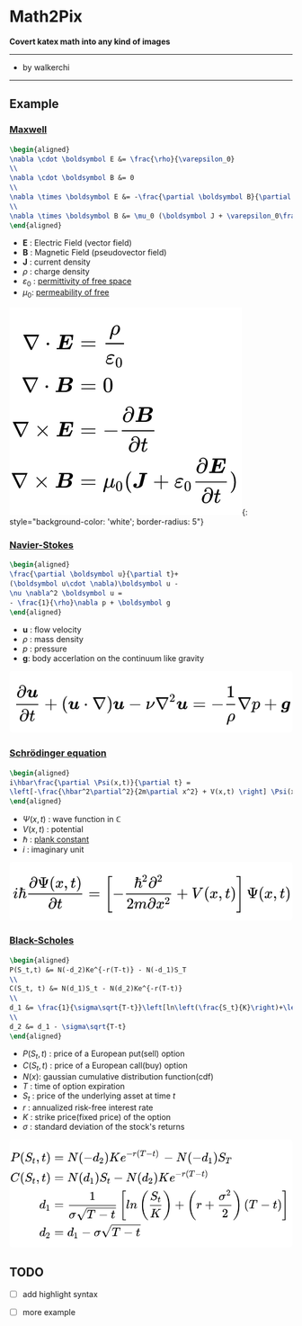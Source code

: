 # Math2Pix 

**Covert katex math into any kind of images**

----

- by walkerchi

----

## Example

### [Maxwell](https://en.wikipedia.org/wiki/Maxwell%27s_equations) 

```latex
\begin{aligned}
\nabla \cdot \boldsymbol E &= \frac{\rho}{\varepsilon_0}
\\
\nabla \cdot \boldsymbol B &= 0
\\
\nabla \times \boldsymbol E &= -\frac{\partial \boldsymbol B}{\partial t}
\\
\nabla \times \boldsymbol B &= \mu_0 (\boldsymbol J + \varepsilon_0\frac{\partial \boldsymbol E}{\partial t})
\end{aligned}
```

- $\boldsymbol E$ : Electric Field (vector field)
- $\boldsymbol B$ : Magnetic Field (pseudovector field)
- $\boldsymbol J$ : current density 
- $\rho$ : charge density
- $\varepsilon_0$ : [permittivity of free space](https://en.wikipedia.org/wiki/Vacuum_permittivity)
- $\mu_0$: [permeability of free ](https://en.wikipedia.org/wiki/Vacuum_permeability)


![img](images/maxwell.png){: style="background-color: 'white'; border-radius: 5"}


### [Navier-Stokes](https://en.wikipedia.org/wiki/Navier%E2%80%93Stokes_equations)

```latex
\begin{aligned}
\frac{\partial \boldsymbol u}{\partial t}+
(\boldsymbol u\cdot \nabla)\boldsymbol u - 
\nu \nabla^2 \boldsymbol u = 
- \frac{1}{\rho}\nabla p + \boldsymbol g
\end{aligned}
```

- $\boldsymbol{ u}$ : flow velocity
- $\rho$ : mass density
- $p$ : pressure
- $\boldsymbol{ g}$: body accerlation on the continuum like gravity

<img src="images/navier-stokes.png" style="background-color:white;border-radius:5px;" />


### [Schrödinger equation](https://en.wikipedia.org/wiki/Schr%C3%B6dinger_equation)

```latex
\begin{aligned}
i\hbar\frac{\partial \Psi(x,t)}{\partial t} = 
\left[-\frac{\hbar^2\partial^2}{2m\partial x^2} + V(x,t) \right] \Psi(x,t)
\end{aligned}
```

- $\Psi(x,t)$ : wave function in $\mathbb C$
- $V(x,t)$ : potential 
- $\hbar$ : [plank constant](https://en.wikipedia.org/wiki/Planck_constant)
- $i$ : imaginary unit

<img src="images/schrodinger.png" style="background-color:white;border-radius:5px;" />

### [Black-Scholes](https://en.wikipedia.org/wiki/Black%E2%80%93Scholes_model)

```latex
\begin{aligned}
P(S_t,t) &= N(-d_2)Ke^{-r(T-t)} - N(-d_1)S_T
\\
C(S_t, t) &= N(d_1)S_t - N(d_2)Ke^{-r(T-t)}
\\
d_1 &= \frac{1}{\sigma\sqrt{T-t}}\left[ln\left(\frac{S_t}{K}\right)+\left(r+\frac{\sigma^2}{2}\right)(T-t)\right]
\\
d_2 &= d_1 - \sigma\sqrt{T-t}
\end{aligned}
```
- $P(S_t,t)$ : price of a European put(sell) option
- $C(S_t,t)$ : price of a European call(buy) option
- $N(x)$: gaussian  cumulative distribution function(cdf)
- $T$ : time of option expiration 
- $S_t$ : price of the underlying asset at time $t$
- $r$ :  annualized risk-free interest rate
- $K$ :  strike price(fixed price) of the option
- $\sigma$ : standard deviation of the stock's returns

<img src="images/black-scholes.png" style="background-color:white;border-radius:5px;" />



## TODO

- [ ] add highlight syntax
- [ ] more example

